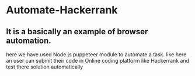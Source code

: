 # Automate-Hackerrank
## It is a basically an example of browser automation.
here we have used Node.js puppeteer module to automate a task. like here 
an user can submit their code in Online coding platform like Hackerrank
and test there solution automatically
